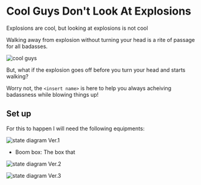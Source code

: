# Cool Guys Don't Look At Explosions

Explosions are cool, but looking at explosions is not cool


Walking away from explosion without turning your head is a rite of passage for all badasses.

![cool guys](https://imgur.com/vP98R58.png)

But, what if the explosion goes off before you turn your head and starts walking?

Worry not, the `<insert name>` is here to help you always acheiving badassness while blowing things up!

## Set up

For this to happen I will need the following equipments:

![state diagram Ver.1](https://imgur.com/kq4tREC.png)

* Boom box: The box that

![state diagram Ver.2](https://imgur.com/undefined.png)

![state diagram Ver.3](https://imgur.com/0qj1VBX.png)
